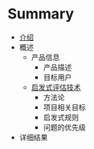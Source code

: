 # Summary

* [介绍](README.md)
* 概述
    * 产品信息
        * 产品描述
        * 目标用户
    * [启发式评估技术](启发式评估技术.md)
        * 方法论
        * 项目相关目标
        * 启发式规则
        * 问题的优先级
* 详细结果

